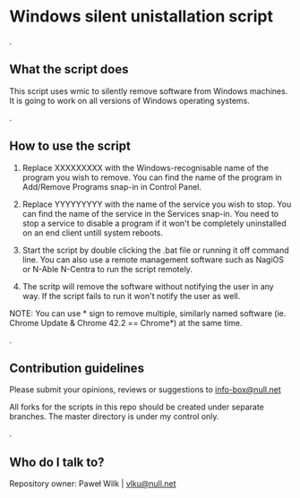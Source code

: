 # Windows silent unistallation script #

.

## What the script does ##

This script uses wmic to silently remove software from Windows machines. It is going to work on all versions of Windows operating systems.

.

## How to use the script ##

1. Replace XXXXXXXXX with the Windows-recognisable name of the program you wish to remove. You can find the name of the program in Add/Remove Programs snap-in in Control Panel.

2. Replace YYYYYYYYY with the name of the service you wish to stop. You can find the name of the service in the Services snap-in. You need to stop a service to disable a program if it won't be completely uninstalled on an end client untill system reboots.

3. Start the script by double clicking the .bat file or running it off command line. You can also use a remote management software such as NagiOS or N-Able N-Centra to run the script remotely.

4. The scritp will remove the software without notifying the user in any way. If the script fails to run it won't notify the user as well.

NOTE: You can use * sign to remove multiple, similarly named software (ie. Chrome Update & Chrome 42.2 == Chrome*) at the same time.

.

## Contribution guidelines ##

Please submit your opinions, reviews or suggestions to info-box@null.net

All forks for the scripts in this repo should be created under separate branches. The master directory is under my control only.

.

## Who do I talk to? ##

Repository owner: Paweł Wilk | vlku@null.net
